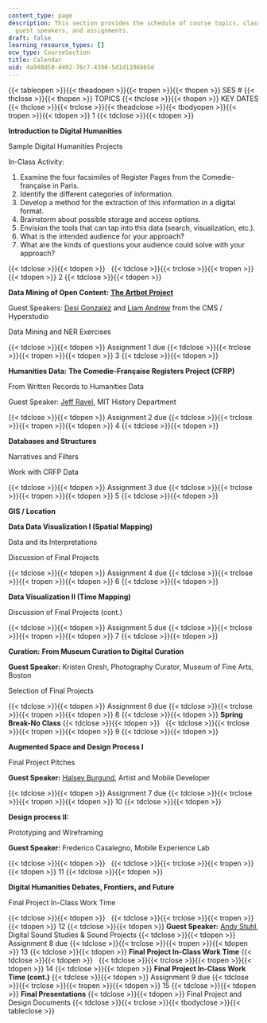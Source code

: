 ```yaml
---
content_type: page
description: This section provides the schedule of course topics, class activities,
  guest speakers, and assignments.
draft: false
learning_resource_types: []
ocw_type: CourseSection
title: Calendar
uid: 4a948d50-d492-76c7-4390-5d1d1196bb5d
---
```

{{< tableopen >}}{{< theadopen >}}{{< tropen >}}{{< thopen >}}
SES #
{{< thclose >}}{{< thopen >}}
TOPICS
{{< thclose >}}{{< thopen >}}
KEY DATES
{{< thclose >}}{{< trclose >}}{{< theadclose >}}{{< tbodyopen >}}{{< tropen >}}{{< tdopen >}}
1
{{< tdclose >}}{{< tdopen >}}

**Introduction to Digital Humanities**

Sample Digital Humanities Projects

In-Class Activity:

1. Examine the four facsimiles of Register Pages from the Comedie-française in Paris.
2. Identify the different categories of information.
3. Develop a method for the extraction of this information in a digital format.
4. Brainstorm about possible storage and access options.
5. Envision the tools that can tap into this data (search, visualization, etc.).
6. What is the intended audience for your approach?
7. What are the kinds of questions your audience could solve with your approach?

{{< tdclose >}}{{< tdopen >}}
 
{{< tdclose >}}{{< trclose >}}{{< tropen >}}{{< tdopen >}}
2
{{< tdclose >}}{{< tdopen >}}

**Data Mining of Open Content:** [**The Artbot Project**](https://news.mit.edu/2015/artbot-engineers-discovery-art-0513)

Guest Speakers: [Desi Gonzalez](http://cmsw.mit.edu/profile/desi-gonzalez/) and [Liam Andrew](http://cmsw.mit.edu/profile/liam-andrew/) from the CMS / Hyperstudio

Data Mining and NER Exercises

{{< tdclose >}}{{< tdopen >}}
Assignment 1 due
{{< tdclose >}}{{< trclose >}}{{< tropen >}}{{< tdopen >}}
3
{{< tdclose >}}{{< tdopen >}}

**Humanities Data:** **The Comedie-Française Registers Project (CFRP)**

From Written Records to Humanities Data

Guest Speaker: [Jeff Ravel](https://history.mit.edu/people/jeffrey-s-ravel), MIT History Department

{{< tdclose >}}{{< tdopen >}}
Assignment 2 due
{{< tdclose >}}{{< trclose >}}{{< tropen >}}{{< tdopen >}}
4
{{< tdclose >}}{{< tdopen >}}

**Databases and Structures**

Narratives and Filters

Work with CRFP Data

{{< tdclose >}}{{< tdopen >}}
Assignment 3 due
{{< tdclose >}}{{< trclose >}}{{< tropen >}}{{< tdopen >}}
5
{{< tdclose >}}{{< tdopen >}}

**GIS / Location**

**Data Data Visualization I (Spatial Mapping)**

Data and its Interpretations

Discussion of Final Projects

{{< tdclose >}}{{< tdopen >}}
Assignment 4 due
{{< tdclose >}}{{< trclose >}}{{< tropen >}}{{< tdopen >}}
6
{{< tdclose >}}{{< tdopen >}}

**Data Visualization II (Time Mapping)**

Discussion of Final Projects (cont.)

{{< tdclose >}}{{< tdopen >}}
Assignment 5 due
{{< tdclose >}}{{< trclose >}}{{< tropen >}}{{< tdopen >}}
7
{{< tdclose >}}{{< tdopen >}}

**Curation:** **From Museum Curation to Digital Curation**

**Guest Speaker:** Kristen Gresh, Photography Curator, Museum of Fine Arts, Boston

Selection of Final Projects

{{< tdclose >}}{{< tdopen >}}
Assignment 6 due
{{< tdclose >}}{{< trclose >}}{{< tropen >}}{{< tdopen >}}
8
{{< tdclose >}}{{< tdopen >}}
**Spring Break-No Class**
{{< tdclose >}}{{< tdopen >}}
 
{{< tdclose >}}{{< trclose >}}{{< tropen >}}{{< tdopen >}}
9
{{< tdclose >}}{{< tdopen >}}

**Augmented Space and Design Process I**

Final Project Pitches

**Guest Speaker:** [Halsey Burgund](http://halseyburgund.com/), Artist and Mobile Developer

{{< tdclose >}}{{< tdopen >}}
Assignment 7 due
{{< tdclose >}}{{< trclose >}}{{< tropen >}}{{< tdopen >}}
10
{{< tdclose >}}{{< tdopen >}}

**Design process II:**

Prototyping and Wireframing

**Guest Speaker:** Frederico Casalegno, Mobile Experience Lab

{{< tdclose >}}{{< tdopen >}}
 
{{< tdclose >}}{{< trclose >}}{{< tropen >}}{{< tdopen >}}
11
{{< tdclose >}}{{< tdopen >}}

**Digital Humanities Debates, Frontiers, and Future**

Final Project In-Class Work Time

{{< tdclose >}}{{< tdopen >}}
 
{{< tdclose >}}{{< trclose >}}{{< tropen >}}{{< tdopen >}}
12
{{< tdclose >}}{{< tdopen >}}
**Guest Speaker:** [Andy Stuhl](http://cmsw.mit.edu/profile/andy-stuhl/), Digital Sound Studies & Sound Projects
{{< tdclose >}}{{< tdopen >}}
Assignment 8 due
{{< tdclose >}}{{< trclose >}}{{< tropen >}}{{< tdopen >}}
13
{{< tdclose >}}{{< tdopen >}}
**Final Project In-Class Work Time**
{{< tdclose >}}{{< tdopen >}}
 
{{< tdclose >}}{{< trclose >}}{{< tropen >}}{{< tdopen >}}
14
{{< tdclose >}}{{< tdopen >}}
**Final Project In-Class Work Time (cont.)**
{{< tdclose >}}{{< tdopen >}}
Assignment 9 due
{{< tdclose >}}{{< trclose >}}{{< tropen >}}{{< tdopen >}}
15
{{< tdclose >}}{{< tdopen >}}
**Final Presentations**
{{< tdclose >}}{{< tdopen >}}
Final Project and Design Documents
{{< tdclose >}}{{< trclose >}}{{< tbodyclose >}}{{< tableclose >}}